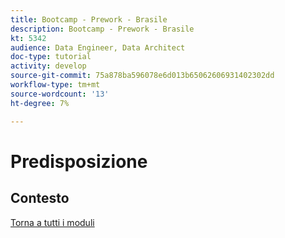 ```yaml
---
title: Bootcamp - Prework - Brasile
description: Bootcamp - Prework - Brasile
kt: 5342
audience: Data Engineer, Data Architect
doc-type: tutorial
activity: develop
source-git-commit: 75a878ba596078e6d013b65062606931402302dd
workflow-type: tm+mt
source-wordcount: '13'
ht-degree: 7%

---
```


# Predisposizione

## Contesto


[Torna a tutti i moduli](./overview.md)
